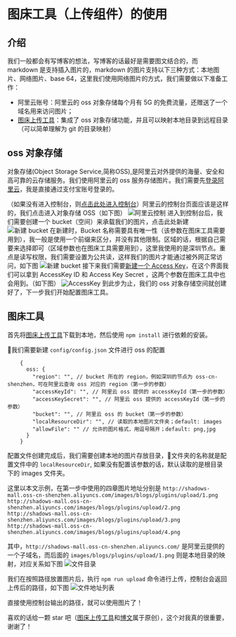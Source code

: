 # 图床工具（上传组件）的使用

## 介绍
我们一般都会有写博客的想法，写博客的话最好是需要图文结合的，而 markdown 是支持插入图片的，markdown 的图片支持以下三种方式：本地图片、网络图片、base 64，这里我们使用网络图片的方式，我们需要做以下准备工作：
  - 阿里云账号：阿里云的 oss 对象存储每个月有 5G 的免费流量，还赠送了一个域名用来访问图片；
  - [图床上传工具](https://github.com/a1029563229/plugins)：集成了 oss 对象存储功能，并且可以映射本地目录到远程目录（可以简单理解为 git 的目录映射）

## oss 对象存储
对象存储(Object Storage Service,简称OSS),是阿里云对外提供的海量、安全和高可靠的云存储服务。我们使用阿里云的 oss 服务存储图片。我们需要先[登录阿里云](https://account.aliyun.com/login/login.htm?oauth_callback=https%3A%2F%2Fhomenew.console.aliyun.com%2F)，我是直接通过支付宝账号登录的。

（如果没有进入控制台，则[点击此处进入控制台](https://homenew.console.aliyun.com/)）阿里云的控制台页面应该是这样的，我们点击进入对象存储 OSS（如下图）
![阿里云控制](http://shadows-mall.oss-cn-shenzhen.aliyuncs.com/images/blogs/plugins/upload/1.png)
进入到控制台后，我们需要创建一个 bucket（空间）来承载我们的图片，点击此处新建
![新建 bucket](http://shadows-mall.oss-cn-shenzhen.aliyuncs.com/images/blogs/plugins/upload/2.png)
在新建时，Bucket 名称需要具有唯一性（该参数在图床工具需要用到），我一般是使用一个前缀来区分，并没有其他限制。区域的话，根据自己需要来选择即可（区域参数也在图床工具需要用到），这里我使用的是深圳节点。重点是读写权限，我们需要设置为公共读，这样我们的图片才能通过被外网正常访问，如下图
![新建 bucket](http://shadows-mall.oss-cn-shenzhen.aliyuncs.com/images/blogs/plugins/upload/3.png)
接下来我们需要[新建一个 Access Key](https://usercenter.console.aliyun.com/#/manage/ak)，在这个界面我们可以拿到 AccessKey ID 和 Access Key Secret	，这两个参数在图床工具中也会用到。（如下图）
![AccessKey](http://shadows-mall.oss-cn-shenzhen.aliyuncs.com/images/blogs/plugins/upload/4.png)
到此步为止，我们的 oss 对象存储空间就创建好了，下一步我们开始配置图床工具。

## 图床工具
首先将[图床上传工具](https://github.com/a1029563229/plugins)下载到本地，然后使用 `npm install` 进行依赖的安装。

我们需要新建 `config/config.json` 文件进行 oss 的配置
```es6
    {
      oss: {
        "region": "", // bucket 所在的 region，例如深圳的节点为 oss-cn-shenzhen，可在阿里云查询 oss 对应的 region（第一步的参数）
        "accessKeyId": "", // 阿里云 oss 提供的 accessKeyId（第一步的参数）
        "accessKeySecret": "", // 阿里云 oss 提供的 accessKeyId（第一步的参数）
        "bucket": "", // 阿里云 oss 的 bucket（第一步的参数）
        "localResourceDir": "", // 读取的本地图片文件夹；default: images
        "allowFile": "" // 允许的图片格式，用逗号隔开；default: png,jpg
      }
    }
```
配置文件创建完成后，我们需要创建本地的图片存放目录，文件夹的名称就是配置文件中的 `localResourceDir`, 如果没有配置该参数的话，默认读取的是根目录下的 images 文件夹。

这里以本文示例，在第一步中使用的四章图片地址分别是
`http://shadows-mall.oss-cn-shenzhen.aliyuncs.com/images/blogs/plugins/upload/1.png`
`http://shadows-mall.oss-cn-shenzhen.aliyuncs.com/images/blogs/plugins/upload/2.png`
`http://shadows-mall.oss-cn-shenzhen.aliyuncs.com/images/blogs/plugins/upload/3.png`
`http://shadows-mall.oss-cn-shenzhen.aliyuncs.com/images/blogs/plugins/upload/4.png`

其中，`http://shadows-mall.oss-cn-shenzhen.aliyuncs.com/` 是阿里云提供的一个子域名，而后面的 `images/blogs/plugins/upload/1.png` 则是本地目录的映射，对应关系如下图
![文件目录](http://shadows-mall.oss-cn-shenzhen.aliyuncs.com/images/blogs/plugins/upload/5.png)

我们在按照路径放置图片后，执行 `npm run upload` 命令进行上传，控制台会返回上传后的路径，如下图
![文件地址列表](http://shadows-mall.oss-cn-shenzhen.aliyuncs.com/images/blogs/plugins/upload/6.png)

直接使用控制台输出的路径，就可以使用图片了！

喜欢的话给一颗 star 吧（[图床上传工具](https://github.com/a1029563229/plugins)和[博文](https://github.com/a1029563229/Blogs/tree/master/Plugins/Upload)属于原创），这个对我真的很重要，谢谢了！